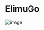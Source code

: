 # ElimuGo 


![image](https://user-images.githubusercontent.com/84619303/148060427-64068b0a-3e63-47d7-9d5c-bca436921a8c.png)
